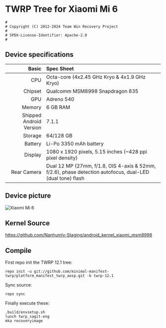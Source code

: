 # TWRP Tree for Xiaomi Mi 6
```
#
# Copyright (C) 2012-2024 Team Win Recovery Project
#
# SPDX-License-Identifier: Apache-2.0
#
```

## Device specifications

Basic   | Spec Sheet
-------:|:-------------------------
CPU     | Octa-core (4x2.45 GHz Kryo & 4x1.9 GHz Kryo)
Chipset | Qualcomm MSM8998 Snapdragon 835
GPU     | Adreno 540
Memory  | 6 GB RAM
Shipped Android Version | 7.1.1
Storage | 64/128 GB
Battery | Li-Po 3350 mAh battery
Display | 1080 x 1920 pixels, 5.15 inches (~428 ppi pixel density)
Rear Camera  | Dual 12 MP (27mm, f/1.8, OIS 4-axis & 52mm, f/2.6), phase detection autofocus, dual-LED (dual tone) flash

## Device picture

![Xiaomi Mi 6](http://i8.mifile.cn/a1/pms_1492571518.47778002!560x560.jpg "Xiaomi Mi 6 in black")

## Kernel Source

https://github.com/Nanhumly-Staging/android_kernel_xiaomi_msm8998

## Compile

First repo init the TWRP 12.1 tree:

```shell
repo init -u git://github.com/minimal-manifest-twrp/platform_manifest_twrp_aosp.git -b twrp-12.1
```

Sync source:

```shell
repo sync
```

Finally execute these:

```
.build/envsetup.sh
lunch twrp_sagit-eng
mka recoveryimage
```
